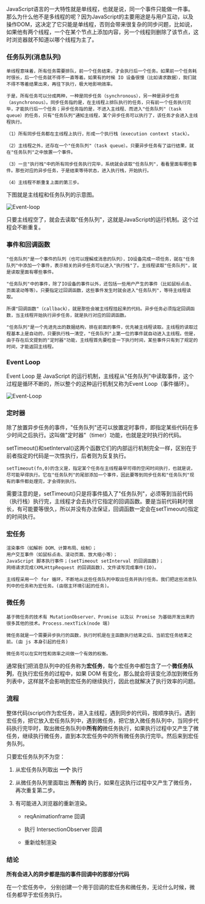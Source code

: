 JavaScript语言的一大特性就是单线程，也就是说，同一个事件只能做一件事。那么为什么他不是多线程的呢？因为JavaScript的主要用途是与用户互动，以及操作DOM，这决定了它只能是单线程，否则会带来很复杂的同步问题，比如说，如果他有两个线程，一个在某个节点上添加内容，另一个线程则删除了该节点，这时浏览器就不知道以哪个线程为主了。

### 任务队列(消息队列)

```
单线程意味着，所有任务需要排队，前一个任务结束，才会执行后一个任务。如果前一个任务耗时很长，后一个任务就不得不一直等着。如果有的时候 IO 设备很慢（比如请求数据），我们就不得不等着结果出来，再往下执行，极大地影响效率。

于是，所有任务可以分成两种，一种是同步任务（synchronous），另一种是异步任务（asynchronous）。同步任务指的是，在主线程上排队执行的任务，只有前一个任务执行完毕，才能执行后一个任务；异步任务指的是，不进入主线程、而进入"任务队列"（task queue）的任务，只有"任务队列"通知主线程，某个异步任务可以执行了，该任务才会进入主线程执行。

（1）所有同步任务都在主线程上执行，形成一个执行栈（execution context stack）。

（2）主线程之外，还存在一个"任务队列"（task queue）。只要异步任务有了运行结果，就在"任务队列"之中放置一个事件。

（3）一旦"执行栈"中的所有同步任务执行完毕，系统就会读取"任务队列"，看看里面有哪些事件。那些对应的异步任务，于是结束等待状态，进入执行栈，开始执行。

（4）主线程不断重复上面的第三步。
```

下图就是主线程和任务队列的示意图。

![Event-loop](E:\Blog\docs\.vuepress\public\Event-loop.jpg)

只要主线程空了，就会去读取"任务队列"，这就是JavaScript的运行机制。这个过程会不断重复。

### 事件和回调函数

```
"任务队列"是一个事件的队列（也可以理解成消息的队列），IO设备完成一项任务，就在"任务队列"中添加一个事件，表示相关的异步任务可以进入"执行栈"了。主线程读取"任务队列"，就是读取里面有哪些事件。

"任务队列"中的事件，除了IO设备的事件以外，还包括一些用户产生的事件（比如鼠标点击、页面滚动等等）。只要指定过回调函数，这些事件发生时就会进入"任务队列"，等待主线程读取。

所谓"回调函数"（callback），就是那些会被主线程挂起来的代码。异步任务必须指定回调函数，当主线程开始执行异步任务，就是执行对应的回调函数。

"任务队列"是一个先进先出的数据结构，排在前面的事件，优先被主线程读取。主线程的读取过程基本上是自动的，只要执行栈一清空，"任务队列"上第一位的事件就自动进入主线程。但是，由于存在后文提到的"定时器"功能，主线程首先要检查一下执行时间，某些事件只有到了规定的时间，才能返回主线程。
```

### Event Loop

Event Loop 是 JavaScript 的运行机制，主线程从"任务队列"中读取事件，这个过程是循环不断的，所以整个的这种运行机制又称为Event Loop（事件循环）。

![Event-Loop](http://www.ruanyifeng.com/blogimg/asset/2014/bg2014100802.png)

### 定时器

除了放置异步任务的事件，"任务队列"还可以放置定时事件，即指定某些代码在多少时间之后执行。这叫做"定时器"（timer）功能，也就是定时执行的代码。

setTimeout()和setInterval()这两个函数它们的内部运行机制完全一样，区别在于前者指定的代码是一次性执行，后者则为反复执行。

```
setTimeout(fn,0)的含义是，指定某个任务在主线程最早可得的空闲时间执行，也就是说，尽可能早得执行。它在"任务队列"的尾部添加一个事件，因此要等到同步任务和"任务队列"现有的事件都处理完，才会得到执行。
```

需要注意的是，setTimeout()只是将事件插入了"任务队列"，必须等到当前代码（执行栈）执行完，主线程才会去执行它指定的回调函数。要是当前代码耗时很长，有可能要等很久，所以并没有办法保证，回调函数一定会在setTimeout()指定的时间执行。

### 宏任务

```
渲染事件（如解析 DOM、计算布局、绘制）；
用户交互事件（如鼠标点击、滚动页面、放大缩小等）；
JavaScript 脚本执行事件；(setTimeout setInterval 的回调函数)；
网络请求完成(XMLHttpRequest 的回调函数)、文件读写完成事件(IO)。

主线程采用一个 for 循环，不断地从这些任务队列中取出任务并执行任务。我们把这些消息队列中的任务称为宏任务。(由宿主环境引起的任务)。
```

### 微任务

```
基于微任务的技术有 MutationObserver、Promise 以及以 Promise 为基础开发出来的很多其他的技术。Process.nextTick(node 端)

微任务就是一个需要异步执行的函数，执行时机是在主函数执行结束之后、当前宏任务结束之前。(由 js 本身引起的任务)

微任务可以在实时性和效率之间做一个有效的权衡。
```

通常我们把消息队列中的任务称为**宏任务**，每个宏任务中都包含了一个**微任务队列**，在执行宏任务的过程中，如果 DOM 有变化，那么就会将该变化添加到微任务列表中，这样就不会影响到宏任务的继续执行，因此也就解决了执行效率的问题。

### 流程

整体代码(script)作为宏任务，进入主线程，遇到同步的代码，按顺序执行。遇到宏任务，把它放入宏任务队列中，遇到微任务，把它放入微任务队列中，当同步代码执行完毕时，取出微任务队列中**所有的**微任务执行，如果执行过程中又产生了微任务，继续执行微任务，直到本次宏任务中的所有微任务执行完毕。然后来到宏任务队列。

只要宏任务队列不为空：

1. 从宏任务队列取出 **一个** 执行

2. 从微任务队列里面取出 **所有的** 执行，如果在这执行过程中又产生了微任务，再次重复第二步。

3. 有可能进入浏览器的重新渲染。

   - reqAnimationframe 回调

   - 执行 IntersectionObserver 回调

   - 重新绘制渲染

### 结论

**所有会进入的异步都是指的事件回调中的那部分代码**

在一个宏任务中， 分别创建一个用于回调的宏任务和微任务，无论什么时候，微任务都早于宏任务执行。

